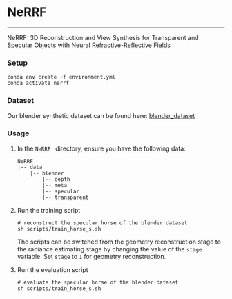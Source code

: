 # NeRRF

------

NeRRF: 3D Reconstruction and View Synthesis for Transparent and Specular Objects with Neural Refractive-Reflective Fields

### Setup

```
conda env create -f environment.yml
conda activate nerrf
```

### Dataset

Our blender synthetic dataset can be found here: [blender_dataset](https://drive.google.com/drive/folders/1us6geRhh0FwCoXy7VQAzixP2z1JF6QtS?usp=sharing)

### Usage

1. In the `NeRRF ` directory, ensure you have the following data:

    ```
    NeRRF
    |-- data
        |-- blender
            |-- depth
            |-- meta
            |-- specular
            |-- transparent
    ```

2. Run the training script

    ```
    # reconstruct the specular horse of the blender dataset
    sh scripts/train_horse_s.sh
    ```

    The scripts can be switched from the geometry reconstruction stage to the radiance estimating stage by changing the value of the `stage` variable. Set `stage` to `1` for geometry reconstruction.

3. Run the evaluation script

    ```
    # evaluate the specular horse of the blender dataset
    sh scripts/train_horse_s.sh
    ```